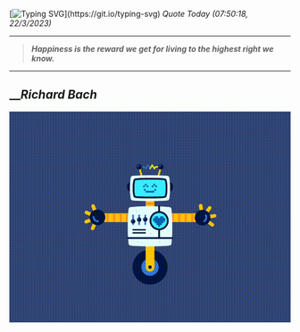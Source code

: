 [![Typing SVG](https://readme-typing-svg.herokuapp.com?font=Press+Start+2P&color=C2F784&size=35&width=900&height=100&lines=Hello+World%2C+I'm+Hung+!)](https://git.io/typing-svg) 
_Quote Today (07:50:18, 22/3/2023)_
___
>**_Happiness is the reward we get for living to the highest right we know._**
___

## __**_Richard Bach_**

![RobotDance](src/assets/images/robot-dancing-dribble.gif?style=center)
